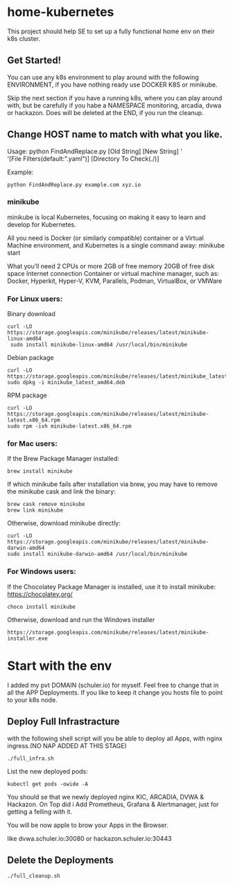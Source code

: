 # home-kubernetes


This project should help SE to set up a fully functional home env on their k8s cluster.

## Get Started!

You can use any k8s environment to play around with the following ENVIRONMENT, if you have nothing ready use DOCKER K8S or minikube.

Skip the next section if you have a running k8s, where you can play around with, but be carefully if you habe a NAMESPACE monitoring, arcadia, dvwa or hackazon. Does will be deleted at the END, if you run the cleanup.

## Change HOST name to match with what you like.

Usage: python FindAndReplace.py [Old String] [New String] ' \
    '[File Filters(default:".yaml")] [Directory To Check(./)]

Example:

```
python FindAndReplace.py example.com xyz.io
```    


### minikube

minikube is local Kubernetes, focusing on making it easy to learn and develop for Kubernetes.

All you need is Docker (or similarly compatible) container or a Virtual Machine environment, and Kubernetes is a single command away: minikube start

What you’ll need
2 CPUs or more
2GB of free memory
20GB of free disk space
Internet connection
Container or virtual machine manager, such as: Docker, Hyperkit, Hyper-V, KVM, Parallels, Podman, VirtualBox, or VMWare


### For Linux users:

Binary download
```
curl -LO https://storage.googleapis.com/minikube/releases/latest/minikube-linux-amd64
 sudo install minikube-linux-amd64 /usr/local/bin/minikube
```
Debian package
```
curl -LO https://storage.googleapis.com/minikube/releases/latest/minikube_latest_amd64.deb
sudo dpkg -i minikube_latest_amd64.deb
```
RPM package
```
curl -LO https://storage.googleapis.com/minikube/releases/latest/minikube-latest.x86_64.rpm
sudo rpm -ivh minikube-latest.x86_64.rpm
```

### for Mac users:

If the Brew Package Manager installed:
```
brew install minikube
```
If which minikube fails after installation via brew, you may have to remove the minikube cask and link the binary:

```
brew cask remove minikube
brew link minikube
```
Otherwise, download minikube directly:
```
curl -LO https://storage.googleapis.com/minikube/releases/latest/minikube-darwin-amd64
sudo install minikube-darwin-amd64 /usr/local/bin/minikube
```

### For Windows users:

If the Chocolatey Package Manager is installed, use it to install minikube:
https://chocolatey.org/

```
choco install minikube
```
Otherwise, download and run the Windows installer

```
https://storage.googleapis.com/minikube/releases/latest/minikube-installer.exe
```


# Start with the env

I added my pvt DOMAIN (schuler.io) for myself. Feel free to change that in all the APP Deployments. If you like to keep it change you hosts file to point to your k8s node.

## Deploy Full Infrastracture

with the following shell script will you be able to deploy all Apps, with nginx ingress.(NO NAP ADDED AT THIS STAGE)

```
./full_infra.sh
```

List the new deployed pods:

```
kubectl get pods -owide -A
```

You should se that we newly deployed nginx KIC, ARCADIA, DVWA & Hackazon. On Top did i Add Prometheus, Grafana & Alertmanager, just for getting a felling with it.

You will be now apple to brow your Apps in the Browser.

like dvwa.schuler.io:30080 or hackazon.schuler.io:30443

## Delete the Deployments

```
./full_cleanup.sh
```
